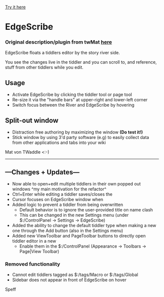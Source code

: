 [Try it here](https://speff.github.io/tw-speff/)

# EdgeScribe
### **Original description/plugin from twMat [here](https://sideeditor.tiddlyspot.com/)**
EdgeScribe floats a tiddlers editor by the story river side.

You see the changes live in the tiddler and you can scroll to, and reference, stuff from other tiddlers while you edit.

## Usage

* Activate EdgeScribe by clicking the tiddler tool or page tool
* Re-size it via the "handle bars" at upper-right and lower-left corner
* Switch focus between the River and EdgeScribe by hovering

## Split-out window

* Distraction free authoring by maximizing the window __(Do test it!)__
* Stick window by using 3'd party software (e.g) to easily collect data from other applications and tabs into your wiki

Mat von TWaddle <:-)

------------------

## —Changes + Updates—

* Now able to open+edit multiple tiddlers in their own popped out windows
^my main motivation for the refactor^
* Ctrl+Enter while editing a tiddler saves/closes the
* Cursor focuses on EdgeScribe window when
* Added logic to prevent a tiddler from being overwritten
    * Default behavior is to ignore the user-provided title on name clash
    * This can be changed in the new Settings menu (under $:/ControlPanel -> Settings -> EdgeScribe)
* Added the ability to change the default tiddler type when making a new one through the Add button (also in the Settings menu)
* Added new ViewToolbar and PageToolbar buttons to directly open tiddler editor in a new
    * Enable them in the $:/ControlPanel (Appearance -> Toolbars -> Page|View Toolbar)

### Removed functionality

* Cannot edit tiddlers tagged as \$:/tags/Macro or \$:/tags/Global
* Sidebar does not appear in front of EdgeScribe on hover

Speff

